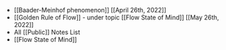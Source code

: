 - [[Baader-Meinhof phenomenon]] [[April 26th, 2022]]
- [[Golden Rule of Flow]] - under topic [[Flow State of Mind]] [[May 26th, 2022]]
- All [[Public]] Notes List
- [[Flow State of Mind]]
